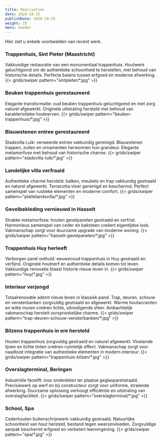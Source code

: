 ```yaml
---
title: Realisaties
date: 2020-10-25
publishDate: 2020-10-25
weight: 25
menu: header
---
```


Hier ziet u enkele voorbeelden van recent werk.

### Trappenhuis, Sint Pieter (Maastricht)
Vakkundige restauratie van een monumentaal trappenhuis. Houtwerk geluchtgomd om de authentieke schoonheid te herstellen, met behoud van historische details. Perfecte balans tussen erfgoed en moderne afwerking.
{{< grids/swiper pattern="sintpieter/*.jpg" >}}

### Beuken trappenhuis gerestaureerd
Elegante transformatie: oud beuken trappenhuis geluchtgomd en met zorg naturel afgewerkt. Originele uitstraling hersteld met behoud van karakteristieke houtnerven.
{{< grids/swiper pattern="beuken-trappenhuis/*.jpg" >}}

### Blauwstenen entree gerestaureerd
Stadsvilla Luik: verweerde entree vakkundig gereinigd. Blauwstenen trappen, zuilen en ornamenten herwonnen hun grandeur. Elegante metamorfose met behoud van historische charme.
{{< grids/swiper pattern="stadsvilla-luik/*.jpg" >}}

### Landelijke villa verfraaid
Authentieke charme hersteld: balken, meubels en trap vakkundig gestraald en naturel afgewerkt. Terracotta vloer gereinigd en beschermd. Perfect samenspel van rustieke elementen en moderne comfort.
{{< grids/swiper pattern="plattelandsvilla/*.jpg" >}}

### Gevelbekleding vernieuwd in Hasselt
Strakke metamorfose: houten gevelpanelen gestraald en verfrist. Harmonieus samenspel van ceder en baksteen creëert eigentijdse look. Vakmanschap zorgt voor duurzame upgrade van moderne woning.
{{< grids/swiper pattern="hasselt-gevelpanelen/*.jpg" >}}

### Trappenhuis Huy herleeft
Verborgen parel onthuld: eeuwenoud trappenhuis in Huy gestraald en verfijnd. Originele houtnerf en authentieke details komen tot leven. Vakkundige renovatie blaast historie nieuw leven in.
{{< grids/swiper pattern="huy/*.jpg" >}}

### Interieur verjongd
Totaalrenovatie ademt nieuw leven in klassiek pand. Trap, deuren, schouw en vensterbanken zorgvuldig gestraald en afgewerkt. Warme houtaccenten en witte muren creëren lichte,    uitnodigende sfeer. Ambachtelijk vakmanschap herstelt oorspronkelijke charme.
{{< grids/swiper pattern="trap-deuren-schouw-vensterbanken/*.jpg" >}}

### Bilzens trappenhuis in ere hersteld
Houten trappenhuis zorgvuldig gestraald en naturel afgewerkt. Vloeiende lijnen en lichte tinten creëren ruimtelijk effect. Vakmanschap zorgt voor naadloze integratie van authentieke elementen in modern interieur.
{{< grids/swiper pattern="trappenhuis-bilzen/*.jpg" >}}

### Overslagterminal, Beringen
Industriële facelift: inox onderdelen ter plaatse geglasparelstraald. Precisiewerk op werf en bij constructeur zorgt voor uniforme, stralende afwerking. Duurzame oplossing verhoogt efficiëntie en uitstraling van overslagfaciliteit.
{{< grids/swiper pattern="overslagterminal/*.jpg" >}}

### School, Spa
Cederhouten buitenschrijnwerk vakkundig gestraald. Natuurlijke schoonheid van hout hersteld, bestand tegen weersinvloeden. Zorgvuldige aanpak beschermt erfgoed en verbetert leeromgeving.
{{< grids/swiper pattern="spa/*.jpg" >}}

